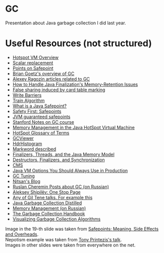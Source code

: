 # GC
Presentation about Java garbage collection I did last year.

# Useful Resources (not structured)
* [Hotspot VM Overview](https://www.cs.princeton.edu/picasso/mats/HotspotOverview.pdf)
* [Scalar replacement](http://www.stefankrause.net/wp/?p=64)
* [Points on Safepoint](http://javaagile.blogspot.ru/2012/11/points-on-safepoints.html)
* [Brian Goetz's overview of GC](https://www.ibm.com/developerworks/java/library/j-jtp09275/index.html)
* [Alexey Ragozin articles related to GC](http://blog.ragozin.info/p/garbage-collection.html)
* [How to Handle Java Finalization's Memory-Retention Issues](http://www.devx.com/Java/Article/30192)
* [False sharing induced by card table marking](https://blogs.oracle.com/dave/entry/false_sharing_induced_by_card)
* [Write Barriers](http://www.cs.ucsb.edu/~urs/oocsb/papers/write-barrier.pdf?cm_mc_uid=58111880706814532198752&cm_mc_sid_50200000=1457976959)
* [Train Algorithm](http://www.daimi.au.dk/~beta/Papers/Train/train.html?cm_mc_uid=58111880706814532198752&cm_mc_sid_50200000=1457976959)
* [What is a Java Safepoint?](http://chriskirk.blogspot.ru/2013/09/what-is-java-safepoint.html)
* [Safety First: Safepoints](http://jpbempel.blogspot.ru/2013/03/safety-first-safepoints.html)
* [JVM guaranteed safepoints](https://www.lmax.com/blog/staff-blogs/2015/08/05/jvm-guaranteed-safepoints/)
* [Stanford Notes on GC course](http://www.scs.stanford.edu/07au-cs140/notes/l10.pdf)
* [Memory Management in the Java HotSpot Virtual Machine](http://www.oracle.com/technetwork/java/javase/memorymanagement-whitepaper-150215.pdf)
* [HotSpot Glossary of Terms](http://openjdk.java.net/groups/hotspot/docs/HotSpotGlossary.html)
* [GCViewer](https://github.com/chewiebug/GCViewer)
* [HdrHistogram](https://github.com/HdrHistogram/HdrHistogram)
* [Markword described](http://hg.openjdk.java.net/jdk8u/jdk8u/hotspot/file/c9035b8e388b/src/share/vm/oops/markOop.hpp)
* [Finalizers, Threads, and the Java Memory Model](http://www.hboehm.info/misc_slides/java_finalizers.pdf)
* [Destructors, Finalizers, and Synchronization](http://www.hboehm.info/popl03/slides.pdf)
* [CMS](https://docs.oracle.com/javase/8/docs/technotes/guides/vm/gctuning/cms.html)
* [Java VM Options You Should Always Use in Production](http://blog.sokolenko.me/2014/11/javavm-options-production.html)
* [GC Tuning](http://www.oracle.com/technetwork/java/javase/gc-tuning-6-140523.html)
* [Nitsan's Blog](http://psy-lob-saw.blogspot.com)
* [Ruslan Cheremin Posts about GC (on Russian)](http://dev.cheremin.info/search/label/GC)
* [Aleksey Shipilëv: One Stop Page](https://shipilev.net/)
* [Any of Gil Tene talks. For example this](https://www.youtube.com/watch?v=we_enrM7TSY)
* [Java Garbage Collection Distilled](https://mechanical-sympathy.blogspot.ru/2013/07/java-garbage-collection-distilled.html)
* [Memory Management (on Russian)](https://research.jetbrains.org/files/material/55e7358a6d4ba.pdf)
* [The Garbage Collection Handbook](http://gchandbook.org/)
* [Visualizing Garbage Collection Algorithms](https://spin.atomicobject.com/2014/09/03/visualizing-garbage-collection-algorithms/)

Image in the 19-th slide was taken from [Safepoints: Meaning, Side Effects and Overheads](http://psy-lob-saw.blogspot.ru/2015_12_01_archive.html).  
Nepotism example was taken from [Tony Printezis's talk](https://www.youtube.com/watch?v=M9o1LVfGp2A).  
Images in other slides were taken from everywhere on the net.

